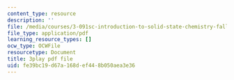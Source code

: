 ```yaml
---
content_type: resource
description: ''
file: /media/courses/3-091sc-introduction-to-solid-state-chemistry-fall-2010/fe39bc19d67a168def448b050aea3e36_yg4M2xmY4bs.pdf
file_type: application/pdf
learning_resource_types: []
ocw_type: OCWFile
resourcetype: Document
title: 3play pdf file
uid: fe39bc19-d67a-168d-ef44-8b050aea3e36
---
```

